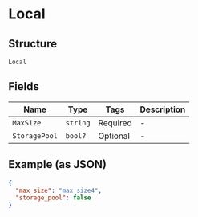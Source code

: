 
# Local

## Structure

`Local`

## Fields

| Name | Type | Tags | Description |
|  --- | --- | --- | --- |
| `MaxSize` | `string` | Required | - |
| `StoragePool` | `bool?` | Optional | - |

## Example (as JSON)

```json
{
  "max_size": "max_size4",
  "storage_pool": false
}
```

